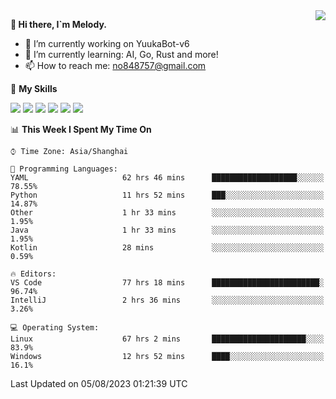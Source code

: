 <a href="#">
  <img align="right" src="https://github-readme-stats.vercel.app/api?username=melodyyuuka&count_private=true&show_icons=true" />
</a>

**👋 Hi there, I`m Melody.**

- 🔭 I’m currently working on YuukaBot-v6
- 🌱 I’m currently learning: AI, Go, Rust and more!
- 📫 How to reach me: no848757@gmail.com

🌟 **My Skills** 

![](https://img.shields.io/badge/-Python-3e74a2?style=flat-square&logo=Python&logoColor=fff)
![](https://img.shields.io/badge/-Java-007396?style=flat-square&logo=OpenJDK&logoColor=fff)
![](https://img.shields.io/badge/-Node.js-339933?style=flat-square&logo=Node.js&logoColor=fff)
![](https://img.shields.io/badge/-Git-f05032?style=flat-square&logo=git&logoColor=fff)
![](https://img.shields.io/badge/-PostgreSQL-4169e1?style=flat-square&logo=PostgreSQL&logoColor=fff)
![](https://img.shields.io/badge/-VSCode-007acc?style=flat-square&logo=Visual-Studio-Code&logoColor=fff)


<!--START_SECTION:waka-->
📊 **This Week I Spent My Time On** 

```text
⌚︎ Time Zone: Asia/Shanghai

💬 Programming Languages: 
YAML                     62 hrs 46 mins      ███████████████████░░░░░░   78.55% 
Python                   11 hrs 52 mins      ███░░░░░░░░░░░░░░░░░░░░░░   14.87% 
Other                    1 hr 33 mins        ░░░░░░░░░░░░░░░░░░░░░░░░░   1.95% 
Java                     1 hr 33 mins        ░░░░░░░░░░░░░░░░░░░░░░░░░   1.95% 
Kotlin                   28 mins             ░░░░░░░░░░░░░░░░░░░░░░░░░   0.59%

🔥 Editors: 
VS Code                  77 hrs 18 mins      ████████████████████████░   96.74% 
IntelliJ                 2 hrs 36 mins       ░░░░░░░░░░░░░░░░░░░░░░░░░   3.26%

💻 Operating System: 
Linux                    67 hrs 2 mins       █████████████████████░░░░   83.9% 
Windows                  12 hrs 52 mins      ████░░░░░░░░░░░░░░░░░░░░░   16.1%

```


 Last Updated on 05/08/2023 01:21:39 UTC
<!--END_SECTION:waka-->
